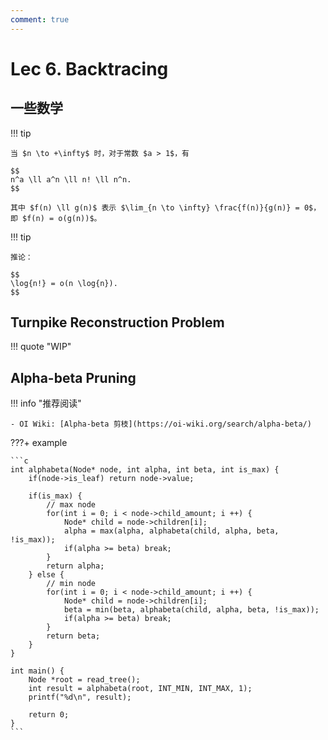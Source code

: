 ```yaml
---
comment: true
---
```


# Lec 6. Backtracing

## 一些数学

!!! tip

    当 $n \to +\infty$ 时，对于常数 $a > 1$，有

    $$
    n^a \ll a^n \ll n! \ll n^n.
    $$

    其中 $f(n) \ll g(n)$ 表示 $\lim_{n \to \infty} \frac{f(n)}{g(n)} = 0$，即 $f(n) = o(g(n))$。

!!! tip

    推论：

    $$
    \log{n!} = o(n \log{n}).
    $$

## Turnpike Reconstruction Problem

!!! quote "WIP"

## Alpha-beta Pruning

!!! info "推荐阅读"

    - OI Wiki: [Alpha-beta 剪枝](https://oi-wiki.org/search/alpha-beta/)

???+ example

    ```c
    int alphabeta(Node* node, int alpha, int beta, int is_max) {
        if(node->is_leaf) return node->value;

        if(is_max) {
            // max node
            for(int i = 0; i < node->child_amount; i ++) {
                Node* child = node->children[i];
                alpha = max(alpha, alphabeta(child, alpha, beta, !is_max));
                if(alpha >= beta) break;
            }
            return alpha;
        } else {
            // min node
            for(int i = 0; i < node->child_amount; i ++) {
                Node* child = node->children[i];
                beta = min(beta, alphabeta(child, alpha, beta, !is_max));
                if(alpha >= beta) break;
            }
            return beta;
        }
    }

    int main() {
        Node *root = read_tree();
        int result = alphabeta(root, INT_MIN, INT_MAX, 1);
        printf("%d\n", result);

        return 0;
    }
    ```
